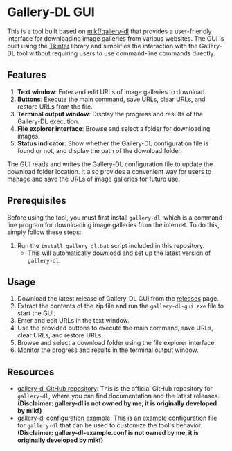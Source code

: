 # Gallery-DL GUI

This is a tool built based on [mikf/gallery-dl](https://github.com/mikf/gallery-dl) that provides a user-friendly interface for downloading image galleries from various websites. The GUI is built using the [Tkinter](https://docs.python.org/3/library/tkinter.html) library and simplifies the interaction with the Gallery-DL tool without requiring users to use command-line commands directly.

## Features

1. **Text window**: Enter and edit URLs of image galleries to download.
2. **Buttons**: Execute the main command, save URLs, clear URLs, and restore URLs from the file.
3. **Terminal output window**: Display the progress and results of the Gallery-DL execution.
4. **File explorer interface**: Browse and select a folder for downloading images.
5. **Status indicator**: Show whether the Gallery-DL configuration file is found or not, and display the path of the download folder.

The GUI reads and writes the Gallery-DL configuration file to update the download folder location. It also provides a convenient way for users to manage and save the URLs of image galleries for future use.

## Prerequisites

Before using the tool, you must first install `gallery-dl`, which is a command-line program for downloading image galleries from the internet. To do this, simply follow these steps:

1. Run the `install_gallery_dl.bat` script included in this repository.
    * This will automatically download and set up the latest version of `gallery-dl`.

## Usage

1. Download the latest release of Gallery-DL GUI from the [releases](https://github.com/s07091012/help-tool-for-gallery-dl/releases) page.
2. Extract the contents of the zip file and run the `gallery-dl-gui.exe` file to start the GUI.
3. Enter and edit URLs in the text window.
4. Use the provided buttons to execute the main command, save URLs, clear URLs, and restore URLs.
5. Browse and select a download folder using the file explorer interface.
6. Monitor the progress and results in the terminal output window.

## Resources

- [gallery-dl GitHub repository](https://github.com/mikf/gallery-dl): This is the official GitHub repository for `gallery-dl`, where you can find documentation and the latest releases. **(Disclaimer: gallery-dl is not owned by me, it is originally developed by mikf)**
- [gallery-dl configuration example](https://github.com/mikf/gallery-dl/blob/master/docs/gallery-dl-example.conf): This is an example configuration file for `gallery-dl` that can be used to customize the tool's behavior. **(Disclaimer: gallery-dl-example.conf is not owned by me, it is originally developed by mikf)**
